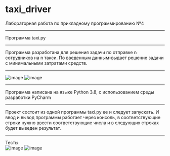 # taxi_driver
Лабораторная работа по прикладному программированию №4
____
Программа taxi.py
____
Программа разработана для решения задачи по отправке n сотрудников на n такси.
По введенным данным-выдает решение задачи с минимальными затратами средств.
____
![image](https://user-images.githubusercontent.com/44251572/135811266-ac44eec3-50d0-4541-8c7e-db420fc32609.png)
![image](https://user-images.githubusercontent.com/44251572/137695763-aa91a290-5142-4895-ad02-814fd31e8836.png)
____
Программа написана на языке Python 3.8, с использованием среды разработки PyCharm
____
Проект состоит из одной программы taxi.py ее и следует запускать. И ввод и вывод программы работает через консоль, в соответствующие строки нужно ввести соответствующие числа и в следующих строках будет выведен результат.
____
Тесты:  
![image](https://user-images.githubusercontent.com/44251572/135813172-e731186b-ba26-418d-a9e4-62ec7983130a.png)
![image](https://user-images.githubusercontent.com/44251572/135819891-d74e6404-6d02-4956-8cba-4c1c34ff61da.png)
